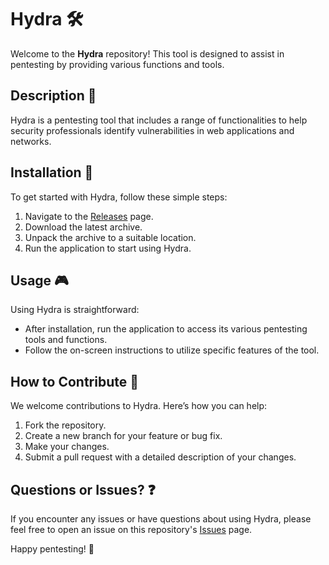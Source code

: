 # Hydra 🛠️

Welcome to the **Hydra** repository! This tool is designed to assist in pentesting by providing various functions and tools.

## Description 📝

Hydra is a pentesting tool that includes a range of functionalities to help security professionals identify vulnerabilities in web applications and networks.

## Installation 🔽

To get started with Hydra, follow these simple steps:

1. Navigate to the [Releases](../../releases) page.
2. Download the latest archive.
3. Unpack the archive to a suitable location.
4. Run the application to start using Hydra.

## Usage 🎮

Using Hydra is straightforward:
- After installation, run the application to access its various pentesting tools and functions.
- Follow the on-screen instructions to utilize specific features of the tool.

## How to Contribute 🤝

We welcome contributions to Hydra. Here’s how you can help:

1. Fork the repository.
2. Create a new branch for your feature or bug fix.
3. Make your changes.
4. Submit a pull request with a detailed description of your changes.

## Questions or Issues? ❓

If you encounter any issues or have questions about using Hydra, please feel free to open an issue on this repository's [Issues](../../issues) page.

Happy pentesting! 🎉

